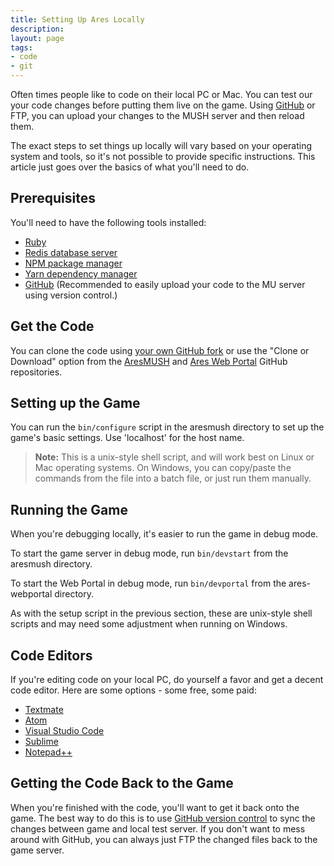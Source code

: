 ```yaml
---
title: Setting Up Ares Locally
description:
layout: page
tags: 
- code
- git
---
```


Often times people like to code on their local PC or Mac.  You can test our your code changes before putting them live on the game.  Using [GitHub](/tutorials/code/git) or FTP, you can upload your changes to the MUSH server and then reload them.

The exact steps to set things up locally will vary based on your operating system and tools, so it's not possible to provide specific instructions.  This article just goes over the basics of what you'll need to do.

## Prerequisites

You'll need to have the following tools installed:

* [Ruby](https://www.ruby-lang.org/en/documentation/installation/)
* [Redis database server](https://redis.io/download)
* [NPM package manager](https://docs.npmjs.com/getting-started/installing-node)
* [Yarn dependency manager](https://yarnpkg.com/lang/en/docs/install/)
* [GitHub](https://desktop.github.com/)  (Recommended to easily upload your code to the MU server using version control.)

## Get the Code

You can clone the code using [your own GitHub fork](/tutorials/code/git) or use the "Clone or Download" option from the [AresMUSH](https://github.com/AresMUSH/aresmush) and [Ares Web Portal](https://github.com/AresMUSH/ares-webportal) GitHub repositories.

## Setting up the Game

You can run the `bin/configure` script in the aresmush directory to set up the game's basic settings.  Use 'localhost' for the host name.

> **Note:** This is a unix-style shell script, and will work best on Linux or Mac operating systems.  On Windows, you can copy/paste the commands from the file into a batch file, or just run them manually.

## Running the Game

When you're debugging locally, it's easier to run the game in debug mode.  

To start the game server in debug mode, run `bin/devstart` from the aresmush directory.

To start the Web Portal in debug mode, run `bin/devportal` from the ares-webportal directory.


As with the setup script in the previous section, these are unix-style shell scripts and may need some adjustment when running on Windows.

## Code Editors

If you're editing code on your local PC, do yourself a favor and get a decent code editor.  Here are some options - some free, some paid:

* [Textmate](https://macromates.com/)
* [Atom](https://atom.io/)
* [Visual Studio Code](https://code.visualstudio.com/)
* [Sublime](http://www.sublimetext.com/)
* [Notepad++](https://notepad-plus-plus.org/)

## Getting the Code Back to the Game

When you're finished with the code, you'll want to get it back onto the game.  The best way to do this is to use [GitHub version control](/tutorials/code/git) to sync the changes between game and local test server.  If you don't want to mess around with GitHub, you can always just FTP the changed files back to the game server.
